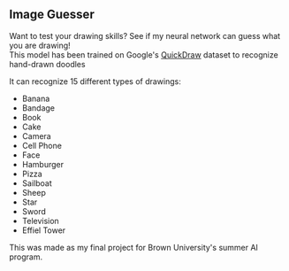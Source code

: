 ## Image Guesser
Want to test your drawing skills? See if my neural network can guess what you are drawing! \
This model has been trained on Google's [QuickDraw](https://quickdraw.withgoogle.com/data) dataset to recognize hand-drawn doodles

It can recognize 15 different types of drawings:
- Banana 
- Bandage 
- Book
- Cake 
- Camera
- Cell Phone
- Face
- Hamburger 
- Pizza 
- Sailboat 
- Sheep
- Star 
- Sword
- Television
- Effiel Tower

This was made as my final project for Brown University's summer AI program. 

